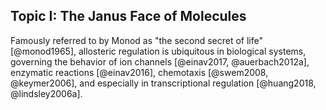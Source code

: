 ## Topic I: The Janus Face of Molecules

Famously referred to by Monod as "the second secret of life" [@monod1965],
allosteric regulation is ubiquitous in biological systems, governing the
behavior of ion channels [@einav2017, @auerbach2012a], enzymatic reactions
[@einav2016], chemotaxis [@swem2008, @keymer2006], and especially in
transcriptional regulation [@huang2018, @lindsley2006a]. 

